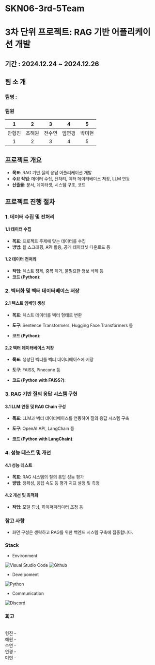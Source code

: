 # SKN06-3rd-5Team

# 3차 단위 프로젝트: RAG 기반 어플리케이션 개발

## 기간 : 2024.12.24 ~ 2024.12.26

## 팀 소 개
### 팀명 : 
### 팀원

| 1 | 2 | 3 | 4 | 5 | 
|:----------:|:----------:|:----------:|:----------:|:----------:|
| 안형진 | 조해원 | 전수연 | 임연경 | 박미현 |
| 1 | 2 | 3 | 4 | 5 | 

## 프로젝트 개요
  - **목표**: RAG 기반 질의 응답 어플리케이션 개발
  - **주요 작업**: 데이터 수집, 전처리, 벡터 데이터베이스 저장, LLM 연동
  - **산출물**: 문서, 데이터셋, 시스템 구조, 코드

## 프로젝트 진행 절차

### 1. 데이터 수집 및 전처리

#### 1.1 데이터 수집
  - **목표**: 프로젝트 주제에 맞는 데이터를 수집
  - **방법**: 웹 스크래핑, API 활용, 공개 데이터셋 다운로드 등

#### 1.2 데이터 전처리
  - **작업**: 텍스트 정제, 중복 제거, 불필요한 정보 삭제 등
  - **코드 (Python)**:



### 2. 벡터화 및 벡터 데이터베이스 저장

#### 2.1 텍스트 임베딩 생성
  - **목표**: 텍스트 데이터를 벡터 형태로 변환
  - **도구**: Sentence Transformers, Hugging Face Transformers 등

  - **코드 (Python)**:



#### 2.2 벡터 데이터베이스 저장
  - **목표**: 생성된 벡터를 벡터 데이터베이스에 저장
  - **도구**: FAISS, Pinecone 등

  - **코드 (Python with FAISS?)**:



### 3. RAG 기반 질의 응답 시스템 구현

#### 3.1 LLM 연동 및 RAG Chain 구성
  - **목표**: LLM과 벡터 데이터베이스를 연동하여 질의 응답 시스템 구축
  - **도구**: OpenAI API, LangChain 등

  - **코드 (Python with LangChain)**:



### 4. 성능 테스트 및 개선

#### 4.1 성능 테스트
  - **목표**: RAG 시스템의 질의 응답 성능 평가
- **방법**: 정확성, 응답 속도 등 평가 지표 설정 및 측정

#### 4.2 개선 및 최적화
  - **작업**: 모델 튜닝, 하이퍼파라미터 조정 등

### 참고 사항
  - 화면 구성은 생략하고 RAG를 위한 백엔드 시스템 구축에 집중합니다.


### Stack
- Environment
  
![Visual Studio Code](https://img.shields.io/badge/Visual%20Studio%20Code-007ACC?style=for-the-badge&logo=Visual%20Studio%20Code&logoColor=white)
![Github](https://img.shields.io/badge/GitHub-181717?style=for-the-badge&logo=GitHub&logoColor=white)

- Develpoment
  
![Python](https://img.shields.io/badge/python-3776AB?style=for-the-badge&logo=python&logoColor=white)
- Communication
  
![Discord](https://img.shields.io/badge/discord-5865F2?style=for-the-badge&logo=discord&logoColor=white)  

### 회고
<br>형진 -
<br>해원 -
<br>수연 - 
<br>연경 - 
<br>미현 - 
</br>
